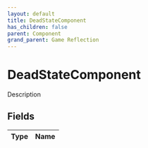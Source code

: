 ```yaml
---
layout: default
title: DeadStateComponent
has_children: false
parent: Component
grand_parent: Game Reflection
---
```

# DeadStateComponent
Description 

## Fields

| Type | Name |
|:-------------|:--------------|

